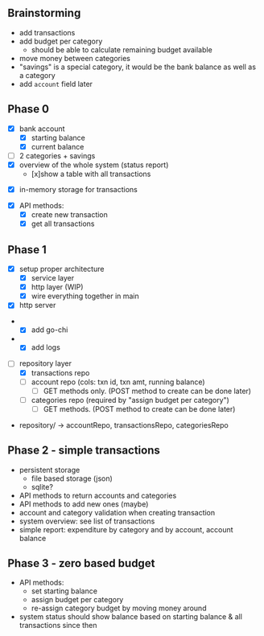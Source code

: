 ## Brainstorming
* add transactions
* add budget per category
	* should be able to calculate remaining budget available
* move money between categories
* "savings" is a special category, it would be the bank balance as well as a category
* add `account` field later

## Phase 0
- [x] bank account
    - [x] starting balance
    - [x] current balance
- [ ] 2 categories + savings
- [x] overview of the whole system (status report)
    - [x]show a table with all transactions
* [x] in-memory storage for transactions
- [x] API methods:
	- [x] create new transaction
	- [x] get all transactions

## Phase 1
- [x] setup proper architecture
    - [x] service layer
    - [x] http layer (WIP)
    - [x] wire everything together in main
- [x] http server
-   - [x] add go-chi
-   - [x] add logs
- [ ] repository layer
    - [x] transactions repo
    - [ ] account repo (cols: txn id, txn amt, running balance)
      - [ ] GET methods only. (POST method to create can be done later)
    - [ ] categories repo (required by "assign budget per category")
      - [ ] GET methods. (POST method to create can be done later)

* repository/ -> accountRepo, transactionsRepo, categoriesRepo

## Phase 2 - simple transactions
* persistent storage
    * file based storage (json)
    * sqlite?
* API methods to  return accounts and categories
* API methods to add new ones (maybe)
* account and category validation when creating transaction
* system overview: see list of transactions
* simple report: expenditure by category and by account, account balance

## Phase 3 - zero based budget
* API methods:
	* set starting balance
	* assign budget per category 
	* re-assign category budget by moving money around
* system status should show balance based on starting balance & all transactions since then
